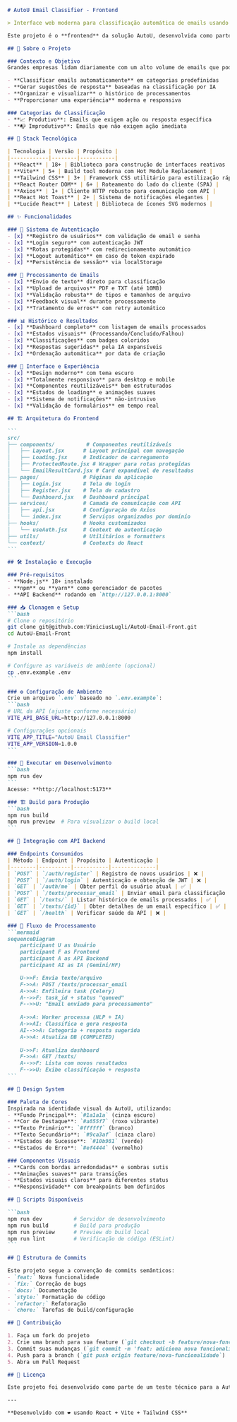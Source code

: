 ````markdown
# AutoU Email Classifier - Frontend

> Interface web moderna para classificação automática de emails usando Inteligência Artificial

Este projeto é o **frontend** da solução AutoU, desenvolvida como parte de um teste técnico para automatizar a classificação de emails em uma grande empresa do setor financeiro. A aplicação oferece uma interface intuitiva para que usuários possam enviar emails (texto ou arquivos PDF/TXT) e receber classificações automáticas junto com sugestões de resposta geradas por IA.

## 🎯 Sobre o Projeto

### Contexto e Objetivo
Grandes empresas lidam diariamente com um alto volume de emails que podem ser solicitações de status, uploads de arquivos, ou comunicações improdutivas. Este frontend conecta-se à API AutoU para:

- **Classificar emails automaticamente** em categorias predefinidas
- **Gerar sugestões de resposta** baseadas na classificação por IA
- **Organizar e visualizar** o histórico de processamentos
- **Proporcionar uma experiência** moderna e responsiva

### Categorias de Classificação
- **📈 Produtivo**: Emails que exigem ação ou resposta específica
- **📭 Improdutivo**: Emails que não exigem ação imediata

## 🚀 Stack Tecnológica

| Tecnologia | Versão | Propósito |
|------------|--------|-----------|
| **React** | 18+ | Biblioteca para construção de interfaces reativas |
| **Vite** | 5+ | Build tool moderna com Hot Module Replacement |
| **Tailwind CSS** | 3+ | Framework CSS utilitário para estilização rápida |
| **React Router DOM** | 6+ | Roteamento do lado do cliente (SPA) |
| **Axios** | 1+ | Cliente HTTP robusto para comunicação com API |
| **React Hot Toast** | 2+ | Sistema de notificações elegantes |
| **Lucide React** | Latest | Biblioteca de ícones SVG modernos |

## ✨ Funcionalidades

### 🔐 Sistema de Autenticação
- [x] **Registro de usuários** com validação de email e senha
- [x] **Login seguro** com autenticação JWT
- [x] **Rotas protegidas** com redirecionamento automático
- [x] **Logout automático** em caso de token expirado
- [x] **Persistência de sessão** via localStorage

### 📧 Processamento de Emails
- [x] **Envio de texto** direto para classificação
- [x] **Upload de arquivos** PDF e TXT (até 10MB)
- [x] **Validação robusta** de tipos e tamanhos de arquivo
- [x] **Feedback visual** durante processamento
- [x] **Tratamento de erros** com retry automático

### 📊 Histórico e Resultados
- [x] **Dashboard completo** com listagem de emails processados
- [x] **Estados visuais** (Processando/Concluído/Falhou)
- [x] **Classificações** com badges coloridos
- [x] **Respostas sugeridas** pela IA expansíveis
- [x] **Ordenação automática** por data de criação

### 🎨 Interface e Experiência
- [x] **Design moderno** com tema escuro
- [x] **Totalmente responsivo** para desktop e mobile
- [x] **Componentes reutilizáveis** bem estruturados
- [x] **Estados de loading** e animações suaves
- [x] **Sistema de notificações** não-intrusivo
- [x] **Validação de formulários** em tempo real

## 🏗️ Arquitetura do Frontend

```
src/
├── components/          # Componentes reutilizáveis
│   ├── Layout.jsx      # Layout principal com navegação
│   ├── Loading.jsx     # Indicador de carregamento
│   ├── ProtectedRoute.jsx # Wrapper para rotas protegidas
│   └── EmailResultCard.jsx # Card expandível de resultados
├── pages/              # Páginas da aplicação
│   ├── Login.jsx       # Tela de login
│   ├── Register.jsx    # Tela de cadastro
│   └── Dashboard.jsx   # Dashboard principal
├── services/           # Camada de comunicação com API
│   ├── api.jsx         # Configuração do Axios
│   └── index.jsx       # Serviços organizados por domínio
├── hooks/              # Hooks customizados
│   └── useAuth.jsx     # Context de autenticação
├── utils/              # Utilitários e formatters
└── context/            # Contexts do React
```

## 🛠️ Instalação e Execução

### Pré-requisitos
- **Node.js** 18+ instalado
- **npm** ou **yarn** como gerenciador de pacotes
- **API Backend** rodando em `http://127.0.0.1:8000`

### 📥 Clonagem e Setup
```bash
# Clone o repositório
git clone git@github.com:ViniciusLugli/AutoU-Email-Front.git
cd AutoU-Email-Front

# Instale as dependências
npm install

# Configure as variáveis de ambiente (opcional)
cp .env.example .env
```

### ⚙️ Configuração de Ambiente
Crie um arquivo `.env` baseado no `.env.example`:
```bash
# URL da API (ajuste conforme necessário)
VITE_API_BASE_URL=http://127.0.0.1:8000

# Configurações opcionais
VITE_APP_TITLE="AutoU Email Classifier"
VITE_APP_VERSION=1.0.0
```

### 🚀 Executar em Desenvolvimento
```bash
npm run dev
```
Acesse: **http://localhost:5173**

### 🏗️ Build para Produção
```bash
npm run build
npm run preview  # Para visualizar o build local
```

## 📡 Integração com API Backend

### Endpoints Consumidos
| Método | Endpoint | Propósito | Autenticação |
|--------|----------|-----------|--------------|
| `POST` | `/auth/register` | Registro de novos usuários | ❌ |
| `POST` | `/auth/login` | Autenticação e obtenção de JWT | ❌ |
| `GET` | `/auth/me` | Obter perfil do usuário atual | ✅ |
| `POST` | `/texts/processar_email` | Enviar email para classificação | ✅ |
| `GET` | `/texts/` | Listar histórico de emails processados | ✅ |
| `GET` | `/texts/{id}` | Obter detalhes de um email específico | ✅ |
| `GET` | `/health` | Verificar saúde da API | ❌ |

### 🔄 Fluxo de Processamento
```mermaid
sequenceDiagram
    participant U as Usuário
    participant F as Frontend
    participant A as API Backend
    participant AI as IA (Gemini/HF)

    U->>F: Envia texto/arquivo
    F->>A: POST /texts/processar_email
    A->>A: Enfileira task (Celery)
    A-->>F: task_id + status "queued"
    F-->>U: "Email enviado para processamento"
    
    A->>A: Worker processa (NLP + IA)
    A->>AI: Classifica e gera resposta
    AI-->>A: Categoria + resposta sugerida
    A->>A: Atualiza DB (COMPLETED)
    
    U->>F: Atualiza dashboard
    F->>A: GET /texts/
    A-->>F: Lista com novos resultados
    F-->>U: Exibe classificação + resposta
```

## 🎨 Design System

### Paleta de Cores
Inspirada na identidade visual da AutoU, utilizando:
- **Fundo Principal**: `#1a1a1a` (cinza escuro)
- **Cor de Destaque**: `#a855f7` (roxo vibrante)
- **Texto Primário**: `#ffffff` (branco)
- **Texto Secundário**: `#9ca3af` (cinza claro)
- **Estados de Sucesso**: `#10b981` (verde)
- **Estados de Erro**: `#ef4444` (vermelho)

### Componentes Visuais
- **Cards com bordas arredondadas** e sombras sutis
- **Animações suaves** para transições
- **Estados visuais claros** para diferentes status
- **Responsividade** com breakpoints bem definidos

## 🔧 Scripts Disponíveis

```bash
npm run dev          # Servidor de desenvolvimento
npm run build        # Build para produção
npm run preview      # Preview do build local
npm run lint         # Verificação de código (ESLint)
```

## 📝 Estrutura de Commits

Este projeto segue a convenção de commits semânticos:
- `feat:` Nova funcionalidade
- `fix:` Correção de bugs
- `docs:` Documentação
- `style:` Formatação de código
- `refactor:` Refatoração
- `chore:` Tarefas de build/configuração

## 🤝 Contribuição

1. Faça um fork do projeto
2. Crie uma branch para sua feature (`git checkout -b feature/nova-funcionalidade`)
3. Commit suas mudanças (`git commit -m 'feat: adiciona nova funcionalidade'`)
4. Push para a branch (`git push origin feature/nova-funcionalidade`)
5. Abra um Pull Request

## 📄 Licença

Este projeto foi desenvolvido como parte de um teste técnico para a AutoU.

---

**Desenvolvido com ❤️ usando React + Vite + Tailwind CSS**
````
